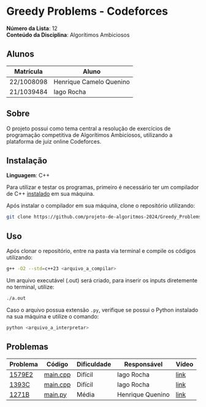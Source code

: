 # Greedy Problems - Codeforces

**Número da Lista**: 12<br>
**Conteúdo da Disciplina**: Algorítimos Ambiciosos

## Alunos

| Matrícula  | Aluno                   |
| ---------- | ----------------------- |
| 22/1008098 | Henrique Camelo Quenino |
| 21/1039484 | Iago Rocha              |

## Sobre

O projeto possui como tema central a resolução de exercícios de programação competitiva de Algorítimos Ambiciosos, utilizando a plataforma de juiz online Codeforces.

## Instalação

**Linguagem**: C++

Para utilizar e testar os programas, primeiro é necessário ter um compilador de C++ [instalado](https://www.geeksforgeeks.org/installing-mingw-tools-for-c-c-and-changing-environment-variable/) em sua máquina.

Após instalar o compilador em sua máquina, clone o repositório utilizando:

```bash
git clone https://github.com/projeto-de-algoritmos-2024/Greedy_Problems_Codeforces.git
```

## Uso

Após clonar o repositório, entre na pasta via terminal e compile os códigos utilizando:

```bash
g++ -O2 --std=c++23 <arquivo_a_compilar>
```

Um arquivo executável (.out) será criado, para inserir os inputs diretemente no terminal, utilize:

```bash
./a.out
```

Caso o arquivo possua extensão `.py`, verifique se possui o Python instalado na sua máquina e utilize o comando:

```bash
python <arquivo_a_interpretar>
```

## Problemas

| Problema                                                    | Código                                 | Dificuldade | Responsável | Vídeo                                               |
| ----------------------------------------------------------- | -------------------------------------- | ----------- | ----------- | --------------------------------------------------- |
| [1579E2](https://codeforces.com/problemset/problem/1579/E2) | [main.cpp](./problems/1579E2/main.cpp) | Difícil        | Iago Rocha  | [link](https://www.youtube.com/watch?v=dQw4w9WgXcQ) |
| [1393C](https://codeforces.com/problemset/problem/1393/C)   | [main.cpp](./problems/1393C/main.cpp)  | Difícil        | Iago Rocha  | [link](https://www.youtube.com/watch?v=dQw4w9WgXcQ) |
| [1271B](https://codeforces.com/contest/1271/problem/B)   | [main.py](./problems/1271B/main.py)  | Média        | Henrique Quenino  | [link]() |
